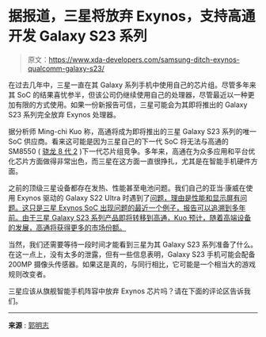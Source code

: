 # 据报道，三星将放弃 Exynos，支持高通开发 Galaxy S23 系列

> 原文：<https://www.xda-developers.com/samsung-ditch-exynos-qualcomm-galaxy-s23/>

在过去几年中，三星一直在其 Galaxy 系列手机中使用自己的芯片组。尽管多年来其 SoC 的结果喜忧参半，但该公司仍继续使用自己的处理器，尽管最近以一种更加有限的方式使用。如果一份新报告可信，三星可能会为其即将推出的 Galaxy S23 系列完全放弃 Exynos 处理器。

据分析师 Ming-chi Kuo 称，高通将成为即将推出的三星 Galaxy S23 系列的唯一 SoC 供应商。看来这可能是因为三星自己的下一代 SoC 将无法与高通的 SM8550 ( [骁龙 8 代 2](https://www.xda-developers.com/snapdragon-av1-decoding/) )下一代芯片组竞争。多年来，高通在为众多应用和平台优化芯片方面做得非常出色，而三星在这方面一直很挣扎，尤其是在智能手机硬件方面。

之前的顶级三星设备都存在发热、性能甚至电池问题。我们自己的亚当·康威在使用 Exynos 驱动的 Galaxy S22 Ultra 时遇到了[问题，理由是性能和显示屏有问题。这只是三星 Exynos SoC 出现问题的最近一个例子，报告可以追溯到多年前。由于三星 Galaxy S23 系列产品即将转移到高通，Kuo 预计，随着高端设备的发展，高通将获得更多的市场份额。](https://www.xda-developers.com/samsung-galaxy-s22-exynos-performance-display-issues/)

当然，我们还需要等待一段时间才能看到三星为其 Galaxy S23 系列准备了什么。在这一点上，没有太多的泄露，但有一些信息表明，Galaxy S23 手机可能会配备 200MP 摄像头传感器。如果这是真的，与同行相比，它可能是一个相当大的游戏规则改变者。

三星应该从旗舰智能手机阵容中放弃 Exynos 芯片吗？请在下面的评论区告诉我们。

* * *

**来源** : [郭明志](https://twitter.com/mingchikuo/status/1545450771323695104)